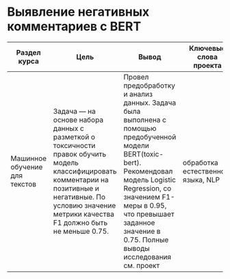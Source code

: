 # Выявление негативных комментариев с BERT

Раздел курса | Цель | Вывод| Ключевые слова проекта | Используемые библиотеки
------------- |----------------| ---------------- | ---------------- | -----------------------
Машинное обучение для текстов |Задача — на основе набора данных с разметкой о токсичности правок обучить модель классифицировать комментарии на позитивные и негативные. По условию значение метрики качества F1 должно быть не меньше 0.75. | Провел предобработку и анализ данных. Задача была выполнена с помощью предобученной модели BERT(toxic-bert). Рекомендовал модель Logistic Regression, со значением F1-меры в 0.95, что превышает заданное значение в 0.75. Полные выводы исследования см. проект|  обработка естественного языка, NLP | `Python`, `Pandas`, `Numpy`, `Seaborn`, `Matplotlib`, `Scikit-learn`, `CatBoost`, `LightGBM`, `BERT`, `nltk`  


